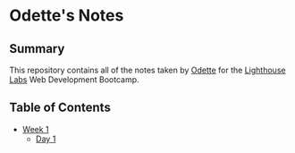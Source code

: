 # Odette's Notes
## Summary 
This repository contains all of the notes taken by [Odette](https://github.com/tshyotte) for the [Lighthouse Labs](https://www.lighthouselabs.ca/) Web Development Bootcamp.
## Table of Contents
  * [Week 1](/Week_1)
    * [Day 1](/Week_1/Day_1)

